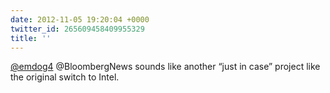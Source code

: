 ```yaml
---
date: 2012-11-05 19:20:04 +0000
twitter_id: 265609458409955329
title: ''
---
```




[@emdog4](https://twitter.com/emdog4) @BloombergNews sounds like another “just in case” project like the original switch to Intel.
